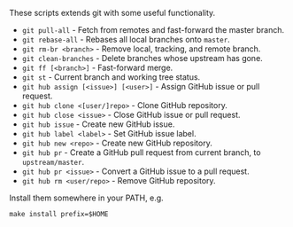 These scripts extends git with some useful functionality.

- `git pull-all` - Fetch from remotes and fast-forward the master branch.
- `git rebase-all` - Rebases all local branches onto `master`.
- `git rm-br <branch>` - Remove local, tracking, and remote branch.
- `git clean-branches` - Delete branches whose upstream has gone.
- `git ff [<branch>]` - Fast-forward merge.
- `git st` - Current branch and working tree status.
- `git hub assign [<issue>] [<user>]` - Assign GitHub issue or pull request.
- `git hub clone <[user/]repo>` - Clone GitHub repository.
- `git hub close <issue>` - Close GitHub issue or pull request.
- `git hub issue` - Create new GitHub issue.
- `git hub label <label>` - Set GitHub issue label.
- `git hub new <repo>` - Create new GitHub repository.
- `git hub pr` - Create a GitHub pull request from current branch, to `upstream/master`.
- `git hub pr <issue>` - Convert a GitHub issue to a pull request.
- `git hub rm <user/repo>` - Remove GitHub repository.

Install them somewhere in your PATH, e.g.

    make install prefix=$HOME
